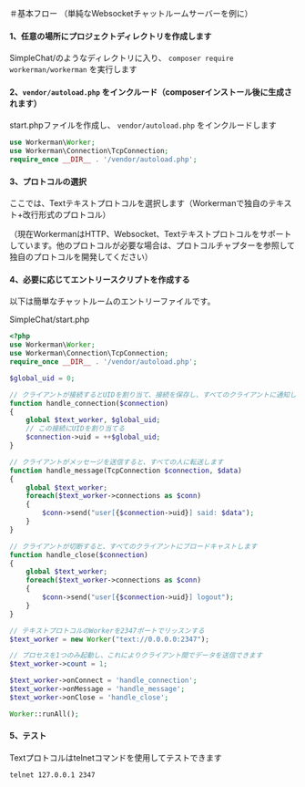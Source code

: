 ＃基本フロー
（単純なWebsocketチャットルームサーバーを例に）

#### 1、任意の場所にプロジェクトディレクトリを作成します
SimpleChat/のようなディレクトリに入り、 `composer require workerman/workerman` を実行します

#### 2、`vendor/autoload.php` をインクルード（composerインストール後に生成されます）
start.phpファイルを作成し、 `vendor/autoload.php` をインクルードします
```php
use Workerman\Worker;
use Workerman\Connection\TcpConnection;
require_once __DIR__ . '/vendor/autoload.php';
```

#### 3、プロトコルの選択
ここでは、Textテキストプロトコルを選択します（Workermanで独自のテキスト+改行形式のプロトコル）

（現在WorkermanはHTTP、Websocket、Textテキストプロトコルをサポートしています。他のプロトコルが必要な場合は、プロトコルチャプターを参照して独自のプロトコルを開発してください）

#### 4、必要に応じてエントリースクリプトを作成する
以下は簡単なチャットルームのエントリーファイルです。

SimpleChat/start.php
```php
<?php
use Workerman\Worker;
use Workerman\Connection\TcpConnection;
require_once __DIR__ . '/vendor/autoload.php';

$global_uid = 0;

// クライアントが接続するとUIDを割り当て、接続を保存し、すべてのクライアントに通知します
function handle_connection($connection)
{
    global $text_worker, $global_uid;
    // この接続にUIDを割り当てる
    $connection->uid = ++$global_uid;
}

// クライアントがメッセージを送信すると、すべての人に転送します
function handle_message(TcpConnection $connection, $data)
{
    global $text_worker;
    foreach($text_worker->connections as $conn)
    {
        $conn->send("user[{$connection->uid}] said: $data");
    }
}

// クライアントが切断すると、すべてのクライアントにブロードキャストします
function handle_close($connection)
{
    global $text_worker;
    foreach($text_worker->connections as $conn)
    {
        $conn->send("user[{$connection->uid}] logout");
    }
}

// テキストプロトコルのWorkerを2347ポートでリッスンする
$text_worker = new Worker("text://0.0.0.0:2347");

// プロセスを1つのみ起動し、これによりクライアント間でデータを送信できます
$text_worker->count = 1;

$text_worker->onConnect = 'handle_connection';
$text_worker->onMessage = 'handle_message';
$text_worker->onClose = 'handle_close';

Worker::runAll();
```

#### 5、テスト
Textプロトコルはtelnetコマンドを使用してテストできます
```shell
telnet 127.0.0.1 2347
```
